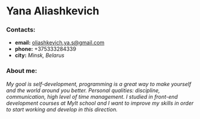 # Yana Aliashkevich


### Contacts:

   * __email:__ oliashkevich.ya.s@gmail.com
   * __phone:__ +375333284339 
   * __city:__ _Minsk, Belarus_
  
### About me:

_My goal is self-development, programming is a great way to make yourself and the world around you better. Personal qualities: discipline, communication, high level of time management. I studied in front-end development courses at MyIt school and I want to improve my skills in order to start working and develop in this direction._